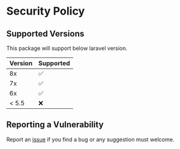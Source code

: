 # Security Policy

## Supported Versions

This package will support below laravel version.

| Version | Supported          |
| ------- | ------------------ |
| 8x   | :white_check_mark: |
| 7x   | :white_check_mark:                |
| 6x   | :white_check_mark: |
| < 5.5  | :x:                |

## Reporting a Vulnerability

Report an [issue](https://github.com/shivragshukla/laravel-post-comment-reply/issues) if you find a bug or any suggestion must welcome.
